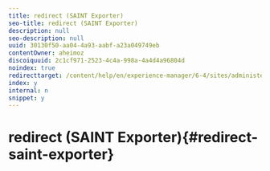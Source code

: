 ```yaml
---
title: redirect (SAINT Exporter)
seo-title: redirect (SAINT Exporter)
description: null
seo-description: null
uuid: 30130f50-aa04-4a93-aabf-a23a049749eb
contentOwner: aheimoz
discoiquuid: 2c1cf971-2523-4c4a-998a-4a4d4a96804d
noindex: true
redirecttarget: /content/help/en/experience-manager/6-4/sites/administering/using/adobeanalytics-classifications
index: y
internal: n
snippet: y
---
```


# redirect (SAINT Exporter){#redirect-saint-exporter}

<!--
Comment Type: remark
Last Modified By: Alison Heimoz (aheimoz)
Last Modified Date: 2018-07-05T02:41:39.376-0400
<p>Redirects to /content/help/en/experience-manager/6-4/sites/administering/using/adobeanalytics-classifications.html</p>
-->

